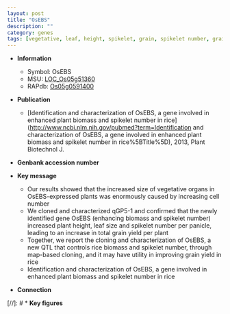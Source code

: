 ```yaml
---
layout: post
title: "OsEBS"
description: ""
category: genes
tags: [vegetative, leaf, height, spikelet, grain, spikelet number, grain yield, biomass, panicle, yield]
---
```


* **Information**  
    + Symbol: OsEBS  
    + MSU: [LOC_Os05g51360](http://rice.plantbiology.msu.edu/cgi-bin/ORF_infopage.cgi?orf=LOC_Os05g51360)  
    + RAPdb: [Os05g0591400](http://rapdb.dna.affrc.go.jp/viewer/gbrowse_details/irgsp1?name=Os05g0591400)  

* **Publication**  
    + [Identification and characterization of OsEBS, a gene involved in enhanced plant biomass and spikelet number in rice](http://www.ncbi.nlm.nih.gov/pubmed?term=Identification and characterization of OsEBS, a gene involved in enhanced plant biomass and spikelet number in rice%5BTitle%5D), 2013, Plant Biotechnol J.

* **Genbank accession number**  

* **Key message**  
    + Our results showed that the increased size of vegetative organs in OsEBS-expressed plants was enormously caused by increasing cell number
    + We cloned and characterized qGP5-1 and confirmed that the newly identified gene OsEBS (enhancing biomass and spikelet number) increased plant height, leaf size and spikelet number per panicle, leading to an increase in total grain yield per plant
    + Together, we report the cloning and characterization of OsEBS, a new QTL that controls rice biomass and spikelet number, through map-based cloning, and it may have utility in improving grain yield in rice
    + Identification and characterization of OsEBS, a gene involved in enhanced plant biomass and spikelet number in rice

* **Connection**  

[//]: # * **Key figures**  


